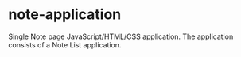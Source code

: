 # note-application

Single Note page JavaScript/HTML/CSS application. The
application consists of a Note List application.